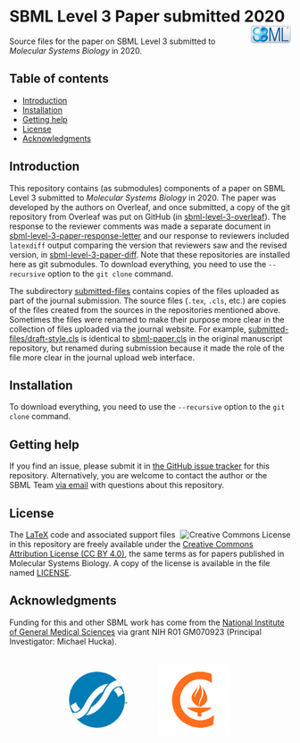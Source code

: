 SBML Level 3 Paper submitted 2020<img width="14%" align="right" src=".graphics/sbml-badge.svg">
=================================

Source files for the paper on SBML Level&nbsp;3 submitted to _Molecular Systems Biology_ in 2020.


Table of contents
-----------------

* [Introduction](#introduction)
* [Installation](#installation)
* [Getting help](#getting-help)
* [License](#license)
* [Acknowledgments](#authors-and-acknowledgments)


Introduction
------------

This repository contains (as submodules) components of a paper on SBML Level&nbsp;3 submitted to _Molecular Systems Biology_ in 2020.  The paper was developed by the authors on Overleaf, and once submitted, a copy of the git repository from Overleaf was put on GitHub (in [sbml-level-3-overleaf](https://github.com/sbmlteam/sbml-level-3-paper-overleaf)).  The response to the reviewer comments was made a separate document in [sbml-level-3-paper-response-letter](https://github.com/sbmlteam/sbml-level-3-paper-response-letter) and our response to reviewers included `latexdiff` output comparing the version that reviewers saw and the revised version, in [sbml-level-3-paper-diff](https://github.com/sbmlteam/sbml-level-3-paper-diff).  Note that these repositories are installed here as git submodules.  To download everything, you need to use the `--recursive` option to the `git clone` command.

The subdirectory [submitted-files](submitted-files) contains copies of the files uploaded as part of the journal submission.  The source files (`.tex`, `.cls`, etc.) are copies of the files created from the sources in the repositories mentioned above.  Sometimes the files were renamed to make their purpose more clear in the collection of files uploaded via the journal website.  For example, [submitted-files/draft-style.cls](submitted-files/draft-style.cls) is identical to [sbml-paper.cls](https://github.com/sbmlteam/sbml-level-3-paper-overleaf/blob/master/sbml-paper.cls) in the original manuscript repository, but renamed during submission because it made the role of the file more clear in the journal upload web interface.


Installation
------------

 To download everything, you need to use the `--recursive` option to the `git clone` command.


Getting help
------------

If you find an issue, please submit it in [the GitHub issue tracker](https://github.com/sbmlteam/sbml-level-3-paper/issues) for this repository.  Alternatively, you are welcome to contact the author or the SBML Team [via email](mailto:sbml-team@googlegroups.com) with questions about this repository.


License
-------

<a rel="license" href="http://creativecommons.org/licenses/by/4.0/"><img align="right" alt="Creative Commons License" style="border-width:0" src="https://i.creativecommons.org/l/by/4.0/88x31.png" /></a>

The [LaTeX](https://www.latex-project.org) code and associated support files in this repository are freely available under the [Creative Commons Attribution License (CC BY 4.0)](https://creativecommons.org/licenses/by/4.0/), the same terms as for papers published in Molecular Systems Biology.  A copy of the license is available in the file named [LICENSE](LICENSE).


Acknowledgments
---------------

Funding for this and other SBML work has come from the [National Institute of General Medical Sciences](https://www.nigms.nih.gov) via grant NIH R01&nbsp;GM070923 (Principal Investigator: Michael Hucka).

<br>
<div align="center">
  <a href="https://www.nigms.nih.gov">
    <img valign="middle"  height="100" src=".graphics/US-NIH-NIGMS-Logo.svg">
  </a>
  &nbsp;&nbsp;&nbsp;&nbsp;&nbsp;&nbsp;
  &nbsp;&nbsp;&nbsp;&nbsp;&nbsp;&nbsp;
  <a href="https://www.caltech.edu">
    <img valign="middle" height="130" src=".graphics/caltech-round.png">
  </a>
</div>
